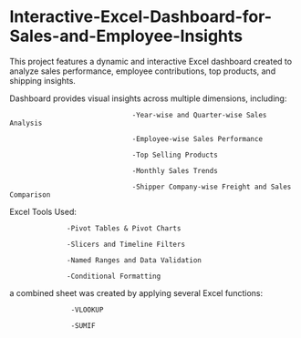 # Interactive-Excel-Dashboard-for-Sales-and-Employee-Insights
This project features a dynamic and interactive Excel dashboard created to analyze sales performance, employee contributions, top products, and shipping insights.

Dashboard provides visual insights across multiple dimensions, including:

                                  -Year-wise and Quarter-wise Sales Analysis

                                  -Employee-wise Sales Performance

                                  -Top Selling Products 

                                  -Monthly Sales Trends 

                                  -Shipper Company-wise Freight and Sales Comparison 
                                  
Excel Tools Used:

                  -Pivot Tables & Pivot Charts

                  -Slicers and Timeline Filters

                  -Named Ranges and Data Validation

                  -Conditional Formatting
                                  
a combined sheet was created by applying several Excel functions:

                   -VLOOKUP

                   -SUMIF
